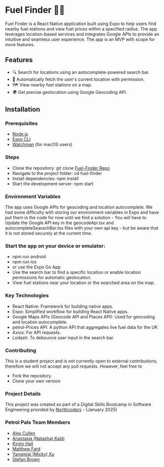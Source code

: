 # Fuel Finder 🚗⛽

Fuel Finder is a React Native application built using Expo to help users find nearby fuel stations and view fuel prices within a specified radius. The app leverages location-based services and integrates Google APIs to provide an intuitive and seamless user experience. The app is an MVP with scope for more features.

## Features
- 🔍 Search for locations using an autocomplete-powered search bar.
- 📍 Automatically fetch the user's current location with permission.
- 🗺️ View nearby fuel stations on a map.
- 🌍 Get precise geolocation using Google Geocoding API.

## Installation

### Prerequisites
- [Node.js](https://nodejs.org)
- [Expo CLI](https://docs.expo.dev/get-started/installation/)
- [Watchman](https://facebook.github.io/watchman/docs/install.html) (for macOS users)

### Steps
- Clone the repository: git clone [Fuel-Finder Repo](https://github.com/ACullen97/fuel-finder.git)
-  Navigate to the project folder: cd fuel-finder
- Install dependencies: npm install
- Start the development server: npm start


### Environment Variables
The app uses Google APIs for geocoding and location autocomplete. 
We had some difficulty with storing our environment variables in Expo and have put them in the code for now
until we find a solution - You will have to Update the Google API key in the geocodeApi.tsx and autocompleteSearachBar.tsx files with your own api key - but be aware that it is not stored securely at the current time.

### Start the app on your device or emulator:
- npm run android
- npm run ios
- or use the Expo Go App
- Use the search bar to find a specific location or enable location permissions for automatic geolocation.
- View fuel stations near your location or the searched area on the map.

### Key Technologies
- React Native: Framework for building native apps.
- Expo: Simplified workflow for building React Native apps.
- Google Maps APIs (Geocode API and Places API): Used for geocoding and location autocomplete.
- petrol-Prices API: A python API that aggregates live fuel data for the UK
- Axios: For API requests.
- Lodash: To debounce user input in the search bar.

### Contributing
This is a student project and is not currently open to external contributions, therefore we will not accept any pull requests. However, feel free to
- Fork the repository.
- Clone your own version

### Project Details
This project was created as part of a Digital Skills Bootcamp in Software Engineering provided by [Northcoders](https://northcoders.com/) -  (January 2025)

### Petrol Pals Team Members
- [Alex Cullen](https://github.com/ACullen97)
- [Anastasia (Natasha) Kaldi](https://github.com/AnastasiaKaldi)
- [Kirsty Hall](https://github.com/swamphobbit22) 
- [Matthew Fard](https://github.com/Matthew7058) 
- [Yangmiqi (Micky) Xu](https://github.com/geekyMicky)
- [Stefan Brown](https://github.com/aangsquared)  
 
 